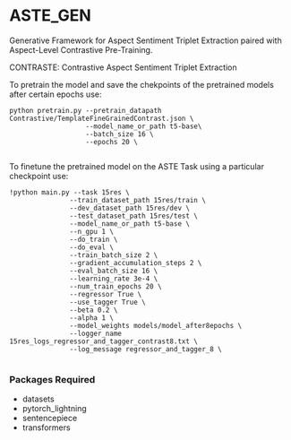 # ASTE_GEN
Generative Framework for Aspect Sentiment Triplet Extraction paired with Aspect-Level Contrastive Pre-Training.

CONTRASTE: Contrastive Aspect Sentiment Triplet Extraction

To pretrain the model and save the chekpoints of the pretrained models after certain epochs use:

```
python pretrain.py --pretrain_datapath Contrastive/TemplateFineGrainedContrast.json \
                   --model_name_or_path t5-base\
                   --batch_size 16 \
                   --epochs 20 \
     
 ```
 
 
 To finetune the pretrained model on the ASTE Task using a particular checkpoint use:
 
 ```
!python main.py --task 15res \
                --train_dataset_path 15res/train \
                --dev_dataset_path 15res/dev \
                --test_dataset_path 15res/test \
                --model_name_or_path t5-base \
                --n_gpu 1 \
                --do_train \
                --do_eval \
                --train_batch_size 2 \
                --gradient_accumulation_steps 2 \
                --eval_batch_size 16 \
                --learning_rate 3e-4 \
                --num_train_epochs 20 \
                --regressor True \
                --use_tagger True \
                --beta 0.2 \
                --alpha 1 \
                --model_weights models/model_after8epochs \
                --logger_name 15res_logs_regressor_and_tagger_contrast8.txt \
                --log_message regressor_and_tagger_8 \
     
 ```
 
 
  ### Packages Required
  
  * datasets
  * pytorch_lightning
  * sentencepiece
  * transformers
 
  
  
